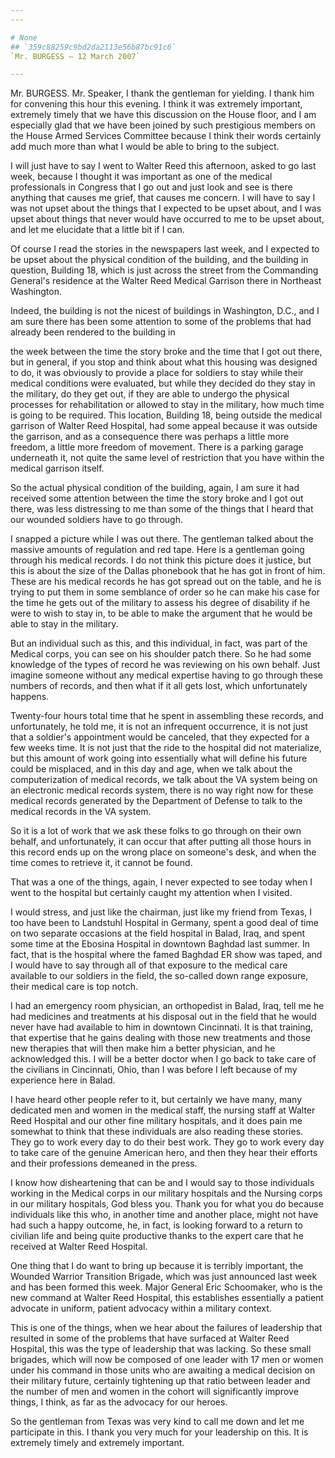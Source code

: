 ```yaml
---
---

# None
## `359c88259c9bd2da2113e56b87bc91c6`
`Mr. BURGESS — 12 March 2007`

---
```



Mr. BURGESS. Mr. Speaker, I thank the gentleman for yielding. I thank 
him for convening this hour this evening. I think it was extremely 
important, extremely timely that we have this discussion on the House 
floor, and I am especially glad that we have been joined by such 
prestigious members on the House Armed Services Committee because I 
think their words certainly add much more than what I would be able to 
bring to the subject.


I will just have to say I went to Walter Reed this afternoon, asked 
to go last week, because I thought it was important as one of the 
medical professionals in Congress that I go out and just look and see 
is there anything that causes me grief, that causes me concern. I will 
have to say I was not upset about the things that I expected to be 
upset about, and I was upset about things that never would have 
occurred to me to be upset about, and let me elucidate that a little 
bit if I can.

Of course I read the stories in the newspapers last week, and I 
expected to be upset about the physical condition of the building, and 
the building in question, Building 18, which is just across the street 
from the Commanding General's residence at the Walter Reed Medical 
Garrison there in Northeast Washington.

Indeed, the building is not the nicest of buildings in Washington, 
D.C., and I am sure there has been some attention to some of the 
problems that had already been rendered to the building in


the week between the time the story broke and the time that I got out 
there, but in general, if you stop and think about what this housing 
was designed to do, it was obviously to provide a place for soldiers to 
stay while their medical conditions were evaluated, but while they 
decided do they stay in the military, do they get out, if they are able 
to undergo the physical processes for rehabilitation or allowed to stay 
in the military, how much time is going to be required. This location, 
Building 18, being outside the medical garrison of Walter Reed 
Hospital, had some appeal because it was outside the garrison, and as a 
consequence there was perhaps a little more freedom, a little more 
freedom of movement. There is a parking garage underneath it, not quite 
the same level of restriction that you have within the medical garrison 
itself.

So the actual physical condition of the building, again, I am sure it 
had received some attention between the time the story broke and I got 
out there, was less distressing to me than some of the things that I 
heard that our wounded soldiers have to go through.

I snapped a picture while I was out there. The gentleman talked about 
the massive amounts of regulation and red tape. Here is a gentleman 
going through his medical records. I do not think this picture does it 
justice, but this is about the size of the Dallas phonebook that he has 
got in front of him. These are his medical records he has got spread 
out on the table, and he is trying to put them in some semblance of 
order so he can make his case for the time he gets out of the military 
to assess his degree of disability if he were to wish to stay in, to be 
able to make the argument that he would be able to stay in the 
military.

But an individual such as this, and this individual, in fact, was 
part of the Medical corps, you can see on his shoulder patch there. So 
he had some knowledge of the types of record he was reviewing on his 
own behalf. Just imagine someone without any medical expertise having 
to go through these numbers of records, and then what if it all gets 
lost, which unfortunately happens.

Twenty-four hours total time that he spent in assembling these 
records, and unfortunately, he told me, it is not an infrequent 
occurrence, it is not just that a soldier's appointment would be 
canceled, that they expected for a few weeks time. It is not just that 
the ride to the hospital did not materialize, but this amount of work 
going into essentially what will define his future could be misplaced, 
and in this day and age, when we talk about the computerization of 
medical records, we talk about the VA system being on an electronic 
medical records system, there is no way right now for these medical 
records generated by the Department of Defense to talk to the medical 
records in the VA system.

So it is a lot of work that we ask these folks to go through on their 
own behalf, and unfortunately, it can occur that after putting all 
those hours in this record ends up on the wrong place on someone's 
desk, and when the time comes to retrieve it, it cannot be found.

That was a one of the things, again, I never expected to see today 
when I went to the hospital but certainly caught my attention when I 
visited.

I would stress, and just like the chairman, just like my friend from 
Texas, I too have been to Landstuhl Hospital in Germany, spent a good 
deal of time on two separate occasions at the field hospital in Balad, 
Iraq, and spent some time at the Ebosina Hospital in downtown Baghdad 
last summer. In fact, that is the hospital where the famed Baghdad ER 
show was taped, and I would have to say through all of that exposure to 
the medical care available to our soldiers in the field, the so-called 
down range exposure, their medical care is top notch.

I had an emergency room physician, an orthopedist in Balad, Iraq, 
tell me he had medicines and treatments at his disposal out in the 
field that he would never have had available to him in downtown 
Cincinnati. It is that training, that expertise that he gains dealing 
with those new treatments and those new therapies that will then make 
him a better physician, and he acknowledged this. I will be a better 
doctor when I go back to take care of the civilians in Cincinnati, 
Ohio, than I was before I left because of my experience here in Balad.

I have heard other people refer to it, but certainly we have many, 
many dedicated men and women in the medical staff, the nursing staff at 
Walter Reed Hospital and our other fine military hospitals, and it does 
pain me somewhat to think that these individuals are also reading these 
stories. They go to work every day to do their best work. They go to 
work every day to take care of the genuine American hero, and then they 
hear their efforts and their professions demeaned in the press.

I know how disheartening that can be and I would say to those 
individuals working in the Medical corps in our military hospitals and 
the Nursing corps in our military hospitals, God bless you. Thank you 
for what you do because individuals like this who, in another time and 
another place, might not have had such a happy outcome, he, in fact, is 
looking forward to a return to civilian life and being quite productive 
thanks to the expert care that he received at Walter Reed Hospital.



One thing that I do want to bring up because it is terribly 
important, the Wounded Warrior Transition Brigade, which was just 
announced last week and has been formed this week. Major General Eric 
Schoomaker, who is the new command at Walter Reed Hospital, this 
establishes essentially a patient advocate in uniform, patient advocacy 
within a military context.

This is one of the things, when we hear about the failures of 
leadership that resulted in some of the problems that have surfaced at 
Walter Reed Hospital, this was the type of leadership that was lacking. 
So these small brigades, which will now be composed of one leader with 
17 men or women under his command in those units who are awaiting a 
medical decision on their military future, certainly tightening up that 
ratio between leader and the number of men and women in the cohort will 
significantly improve things, I think, as far as the advocacy for our 
heroes.

So the gentleman from Texas was very kind to call me down and let me 
participate in this. I thank you very much for your leadership on this. 
It is extremely timely and extremely important.